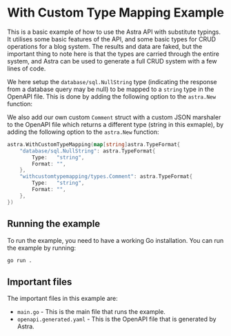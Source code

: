 # With Custom Type Mapping Example
This is a basic example of how to use the Astra API with substitute typings. It utilises some basic features of the API, and some basic types for CRUD operations for a blog system. The results and data are faked, but the important thing to note here is that the types are carried through the entire system, and Astra can be used to generate a full CRUD system with a few lines of code.

We here setup the `database/sql.NullString` type (indicating the response from a database query may be null) to be mapped to a `string` type in the OpenAPI file. This is done by adding the following option to the `astra.New` function:

We also add our own custom `Comment` struct with a custom JSON marshaler to the OpenAPI file which returns a different type (string in this exmaple), by adding the following option to the `astra.New` function:

```go
astra.WithCustomTypeMapping(map[string]astra.TypeFormat{
    "database/sql.NullString": astra.TypeFormat{
        Type:   "string",
        Format: "",
    },
    "withcustomtypemapping/types.Comment": astra.TypeFormat{
        Type:   "string",
        Format: "",
    },
})
```

## Running the example

To run the example, you need to have a working Go installation. You can run the example by running:

```bash
go run .
```

## Important files

The important files in this example are:
* `main.go` - This is the main file that runs the example.
* `openapi.generated.yaml` - This is the OpenAPI file that is generated by Astra.